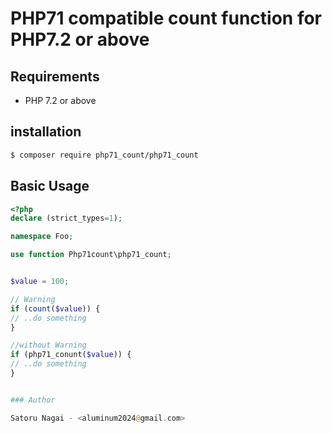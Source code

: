 # PHP71 compatible count function for PHP7.2 or above


## Requirements

- PHP 7.2 or above

## installation

```bash
$ composer require php71_count/php71_count
```

## Basic Usage


```php
<?php
declare (strict_types=1);

namespace Foo;

use function Php71count\php71_count;


$value = 100;

// Warning
if (count($value)) {
// ..do something
}

//without Warning
if (php71_conunt($value)) {
// ..do something
}


### Author

Satoru Nagai - <aluminum2024@gmail.com>

``` 
